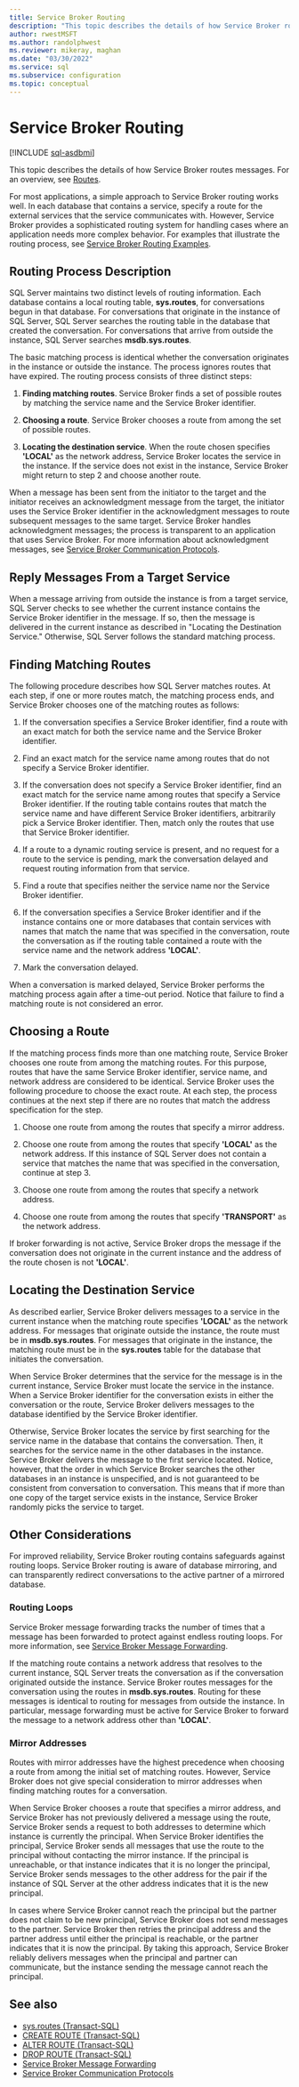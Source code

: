 ```yaml
---
title: Service Broker Routing
description: "This topic describes the details of how Service Broker routes messages."
author: rwestMSFT
ms.author: randolphwest
ms.reviewer: mikeray, maghan
ms.date: "03/30/2022"
ms.service: sql
ms.subservice: configuration
ms.topic: conceptual
---
```


# Service Broker Routing

[!INCLUDE [sql-asdbmi](../../includes/applies-to-version/sql-asdbmi.md)]

This topic describes the details of how Service Broker routes messages. For an overview, see [Routes](routes.md).

For most applications, a simple approach to Service Broker routing works well. In each database that contains a service, specify a route for the external services that the service communicates with. However, Service Broker provides a sophisticated routing system for handling cases where an application needs more complex behavior. For examples that illustrate the routing process, see [Service Broker Routing Examples](service-broker-routing-examples.md).

## Routing Process Description

SQL Server maintains two distinct levels of routing information. Each database contains a local routing table, **sys.routes**, for conversations begun in that database. For conversations that originate in the instance of SQL Server, SQL Server searches the routing table in the database that created the conversation. For conversations that arrive from outside the instance, SQL Server searches **msdb.sys.routes**.

The basic matching process is identical whether the conversation originates in the instance or outside the instance. The process ignores routes that have expired. The routing process consists of three distinct steps:

1.  **Finding matching routes**. Service Broker finds a set of possible routes by matching the service name and the Service Broker identifier.

2.  **Choosing a route**. Service Broker chooses a route from among the set of possible routes.

3.  **Locating the destination service**. When the route chosen specifies **'LOCAL'** as the network address, Service Broker locates the service in the instance. If the service does not exist in the instance, Service Broker might return to step 2 and choose another route.

When a message has been sent from the initiator to the target and the initiator receives an acknowledgment message from the target, the initiator uses the Service Broker identifier in the acknowledgment messages to route subsequent messages to the same target. Service Broker handles acknowledgment messages; the process is transparent to an application that uses Service Broker. For more information about acknowledgment messages, see [Service Broker Communication Protocols](service-broker-communication-protocols.md).

## Reply Messages From a Target Service

When a message arriving from outside the instance is from a target service, SQL Server checks to see whether the current instance contains the Service Broker identifier in the message. If so, then the message is delivered in the current instance as described in "Locating the Destination Service." Otherwise, SQL Server follows the standard matching process.

## Finding Matching Routes

The following procedure describes how SQL Server matches routes. At each step, if one or more routes match, the matching process ends, and Service Broker chooses one of the matching routes as follows:

1.  If the conversation specifies a Service Broker identifier, find a route with an exact match for both the service name and the Service Broker identifier.

2.  Find an exact match for the service name among routes that do not specify a Service Broker identifier.

3.  If the conversation does not specify a Service Broker identifier, find an exact match for the service name among routes that specify a Service Broker identifier. If the routing table contains routes that match the service name and have different Service Broker identifiers, arbitrarily pick a Service Broker identifier. Then, match only the routes that use that Service Broker identifier.

4.  If a route to a dynamic routing service is present, and no request for a route to the service is pending, mark the conversation delayed and request routing information from that service.

5.  Find a route that specifies neither the service name nor the Service Broker identifier.

6.  If the conversation specifies a Service Broker identifier and if the instance contains one or more databases that contain services with names that match the name that was specified in the conversation, route the conversation as if the routing table contained a route with the service name and the network address **'LOCAL'**.

7.  Mark the conversation delayed.

When a conversation is marked delayed, Service Broker performs the matching process again after a time-out period. Notice that failure to find a matching route is not considered an error.

## Choosing a Route

If the matching process finds more than one matching route, Service Broker chooses one route from among the matching routes. For this purpose, routes that have the same Service Broker identifier, service name, and network address are considered to be identical. Service Broker uses the following procedure to choose the exact route. At each step, the process continues at the next step if there are no routes that match the address specification for the step.

1.  Choose one route from among the routes that specify a mirror address.

2.  Choose one route from among the routes that specify **'LOCAL'** as the network address. If this instance of SQL Server does not contain a service that matches the name that was specified in the conversation, continue at step 3.

3.  Choose one route from among the routes that specify a network address.

4.  Choose one route from among the routes that specify **'TRANSPORT'** as the network address.

If broker forwarding is not active, Service Broker drops the message if the conversation does not originate in the current instance and the address of the route chosen is not **'LOCAL'**.

## Locating the Destination Service

As described earlier, Service Broker delivers messages to a service in the current instance when the matching route specifies **'LOCAL'** as the network address. For messages that originate outside the instance, the route must be in **msdb.sys.routes**. For messages that originate in the instance, the matching route must be in the **sys.routes** table for the database that initiates the conversation.

When Service Broker determines that the service for the message is in the current instance, Service Broker must locate the service in the instance. When a Service Broker identifier for the conversation exists in either the conversation or the route, Service Broker delivers messages to the database identified by the Service Broker identifier.

Otherwise, Service Broker locates the service by first searching for the service name in the database that contains the conversation. Then, it searches for the service name in the other databases in the instance. Service Broker delivers the message to the first service located. Notice, however, that the order in which Service Broker searches the other databases in an instance is unspecified, and is not guaranteed to be consistent from conversation to conversation. This means that if more than one copy of the target service exists in the instance, Service Broker randomly picks the service to target.

## Other Considerations

For improved reliability, Service Broker routing contains safeguards against routing loops. Service Broker routing is aware of database mirroring, and can transparently redirect conversations to the active partner of a mirrored database.

### Routing Loops

Service Broker message forwarding tracks the number of times that a message has been forwarded to protect against endless routing loops. For more information, see [Service Broker Message Forwarding](service-broker-message-forwarding.md).

If the matching route contains a network address that resolves to the current instance, SQL Server treats the conversation as if the conversation originated outside the instance. Service Broker routes messages for the conversation using the routes in **msdb.sys.routes**. Routing for these messages is identical to routing for messages from outside the instance. In particular, message forwarding must be active for Service Broker to forward the message to a network address other than **'LOCAL'**.

### Mirror Addresses

Routes with mirror addresses have the highest precedence when choosing a route from among the initial set of matching routes. However, Service Broker does not give special consideration to mirror addresses when finding matching routes for a conversation.

When Service Broker chooses a route that specifies a mirror address, and Service Broker has not previously delivered a message using the route, Service Broker sends a request to both addresses to determine which instance is currently the principal. When Service Broker identifies the principal, Service Broker sends all messages that use the route to the principal without contacting the mirror instance. If the principal is unreachable, or that instance indicates that it is no longer the principal, Service Broker sends messages to the other address for the pair if the instance of SQL Server at the other address indicates that it is the new principal.

In cases where Service Broker cannot reach the principal but the partner does not claim to be new principal, Service Broker does not send messages to the partner. Service Broker then retries the principal address and the partner address until either the principal is reachable, or the partner indicates that it is now the principal. By taking this approach, Service Broker reliably delivers messages when the principal and partner can communicate, but the instance sending the message cannot reach the principal.

## See also

- [sys.routes (Transact-SQL)](../../relational-databases/system-catalog-views/sys-routes-transact-sql.md)
- [CREATE ROUTE (Transact-SQL)](../../t-sql/statements/create-route-transact-sql.md)
- [ALTER ROUTE (Transact-SQL)](../../t-sql/statements/alter-route-transact-sql.md)
- [DROP ROUTE (Transact-SQL)](../../t-sql/statements/drop-route-transact-sql.md)
- [Service Broker Message Forwarding](service-broker-message-forwarding.md)
- [Service Broker Communication Protocols](service-broker-communication-protocols.md)